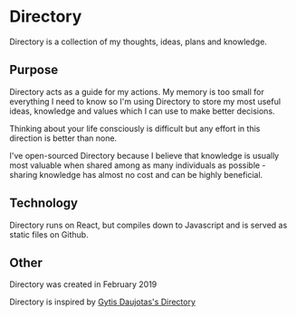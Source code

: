 # Directory

Directory is a collection of my thoughts, ideas, plans and knowledge.

## Purpose

Directory acts as a guide for my actions. My memory is too small for everything I need to know so I'm using Directory to store my most useful ideas, knowledge and values which I can use to make better decisions.

Thinking about your life consciously is difficult but any effort in this direction is better than none.

I've open-sourced Directory because I believe that knowledge is usually most valuable when shared among as many individuals as possible - sharing knowledge has almost no cost and can be highly beneficial.

## Technology

Directory runs on React, but compiles down to Javascript and is served as static files on Github.

## Other

Directory was created in February 2019

Directory is inspired by [Gytis Daujotas's Directory](https://directory.gytis.co)